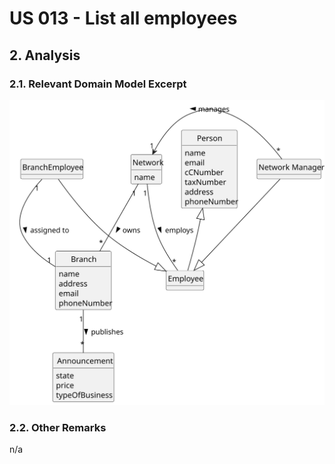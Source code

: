 # US 013 - List all employees

## 2. Analysis

### 2.1. Relevant Domain Model Excerpt 

![Domain Model](svg/US013-DM.svg)

### 2.2. Other Remarks

n/a